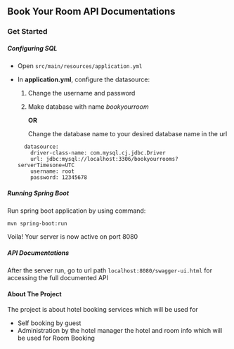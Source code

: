 ## Book Your Room API Documentations

### Get Started

##### Configuring SQL

- Open ```src/main/resources/application.yml```

- In **application.yml**, configure the datasource: 

  1. Change the username and password

  2. Make database with name *bookyourroom*

     **OR**

     Change the database name to your desired database name in the url

  ```
    datasource:
      driver-class-name: com.mysql.cj.jdbc.Driver
      url: jdbc:mysql://localhost:3306/bookyourrooms?serverTimesone=UTC
      username: root
      password: 12345678
  ```

  

##### Running Spring Boot

Run spring boot application by using command:

```
mvn spring-boot:run
```

Voila! Your server is now active on port 8080



##### API Documentations

After the server run, go to url path ```localhost:8080/swagger-ui.html``` for accessing the full documented API



#### About The Project

The project is about hotel booking services which will be used for 

- Self booking by guest
- Administration by the hotel manager the hotel and room info which will be used for Room Booking
